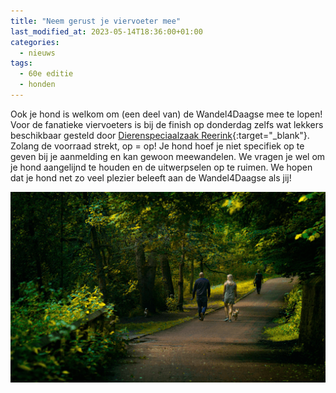 ```yaml
---
title: "Neem gerust je viervoeter mee"
last_modified_at: 2023-05-14T18:36:00+01:00
categories:
  - nieuws
tags:
  - 60e editie
  - honden
---
```


Ook je hond is welkom om (een deel van) de Wandel4Daagse mee te lopen! Voor de fanatieke viervoeters is bij de finish op donderdag zelfs wat lekkers beschikbaar gesteld door [Dierenspeciaalzaak Reerink](https://reerink.nl/){:target="_blank"}. Zolang de voorraad strekt, op = op! Je hond hoef je niet specifiek op te geven bij je aanmelding en kan gewoon meewandelen. We vragen je wel om je hond aangelijnd te houden en de uitwerpselen op te ruimen. We hopen dat je hond net zo veel plezier beleeft aan de Wandel4Daagse als jij!

![Foto van wandelen met honden](/assets/images/news/2023/wandelenmethond.png)